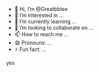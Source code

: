 - 👋 Hi, I’m @Greatbblee
- 👀 I’m interested in ...
- 🌱 I’m currently learning ...
- 💞️ I’m looking to collaborate on ...
- 📫 How to reach me ...
- 😄 Pronouns: ...
- ⚡ Fun fact: ...

<!---
Greatbblee/Greatbblee is a ✨ special ✨ repository because its `README.md` (this file) appears on your GitHub profile.
You can click the Preview link to take a look at your changes.
--->yes
